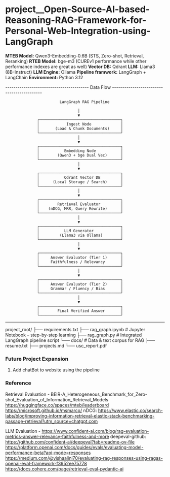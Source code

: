 # project__Open-Source-AI-based-Reasoning-RAG-Framework-for-Personal-Web-Integration-using-LangGraph

**MTEB Model:** Qwen3-Embedding-0.6B (STS, Zero-shot, Retrieval, Reranking)
**RTEB Model:** bge-m3 (CUREv1 performance while other performance indexes are great as well)
**Vector DB:** Qdrant
**LLM:** Llama3 (8B-Instruct)
**LLM Engine:** Ollama
**Pipeline framwork:** LangGraph + LangChain
**Environment:** Python 3.12

----------------------------------------- Data Flow -------------------------------------------


                            LangGraph RAG Pipeline

                                    │
                                    ▼
                  ┌────────────────────────────────────┐
                  │            Ingest Node             │
                  │       (Load & Chunk Documents)     │
                  └────────────────────────────────────┘
                                    │
                                    ▼
                  ┌────────────────────────────────────┐
                  │           Embedding Node           │
                  │        (Qwen3 + bge Dual Vec)      │
                  └────────────────────────────────────┘
                                    │
                                    ▼
                  ┌────────────────────────────────────┐
                  │           Qdrant Vector DB         │
                  │      (Local Storage / Search)      │
                  └────────────────────────────────────┘
                                    │
                                    ▼
                  ┌────────────────────────────────────┐
                  │        Retrieval Evaluator         │
                  │    (nDCG, MRR, Query Rewrite)      │
                  └────────────────────────────────────┘
                                    │
                                    ▼
                  ┌────────────────────────────────────┐
                  │           LLM Generator            │
                  │         (Llama3 via Ollama)        │
                  └────────────────────────────────────┘
                                    │
                                    ▼
                  ┌────────────────────────────────────┐
                  │     Answer Evaluator (Tier 1)      │
                  │     Faithfulness / Relevancy       │
                  └────────────────────────────────────┘
                                    │
                                    ▼
                  ┌────────────────────────────────────┐
                  │     Answer Evaluator (Tier 2)      │
                  │     Grammar / Fluency / Bias       │
                  └────────────────────────────────────┘
                                    │
                                    ▼
                  ┌────────────────────────────────────┐
                  │        Final Verified Answer       │
                  └────────────────────────────────────┘
                                                                    
-----------------------------------------------------------------------------------------------

project_root/
├── requirements.txt
├── rag_graph.ipynb # Jupyter Notebook – step-by-step learning
├── rag_graph.py # Integrated LangGraph pipeline script
└── docs/ # Data & text corpus for RAG
    ├── resume.txt
    ├── projects.md
    └── usc_report.pdf

### Future Project Expansion
1. Add chatBot to website using the pipeline


### Reference

Retrieval Evaluation -
BEIR-A_Heterogeneous_Benchmark_for_Zero-shot_Evaluation_of_Information_Retrieval_Models
https://huggingface.co/spaces/mteb/leaderboard
https://microsoft.github.io/msmarco/
nDCG: https://www.elastic.co/search-labs/blog/improving-information-retrieval-elastic-stack-benchmarking-passage-retrieval?utm_source=chatgpt.com

LLM Evaluation -
https://www.confident-ai.com/blog/rag-evaluation-metrics-answer-relevancy-faithfulness-and-more
deepeval-github: https://github.com/confident-ai/deepeval?tab=readme-ov-file
https://platform.openai.com/docs/guides/evals/evaluating-model-performance-beta?api-mode=responses
https://medium.com/@vishaalini70/evaluating-rag-responses-using-ragas-openai-eval-framework-f3952ee75778
https://docs.cohere.com/page/retrieval-eval-pydantic-ai